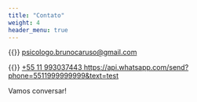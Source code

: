 ```yaml
---
title: "Contato"
weight: 4
header_menu: true
---
```


{{<icon class="fa fa-envelope">}}&nbsp;[psicologo.brunocaruso@gmail.com](mailto:psicologo.brunocaruso@gmail.com)

{{<icon class="fa fa-phone">}}&nbsp;[+55 11 993037443 https://api.whatsapp.com/send?phone=5511999999999&text=test
](tel:+5511993037443)

Vamos conversar!
